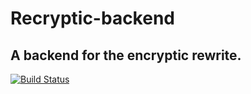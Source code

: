 # Recryptic-backend
## A backend for the encryptic rewrite.

[![Build Status](https://travis-ci.com/daed/recryptic-backend.svg?token=cUH4LC1vsszRyWUWq5sU&branch=master)](https://travis-ci.com/daed/recryptic-backend)